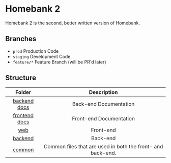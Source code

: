 # Homebank 2

Homebank 2 is the second, better written version of Homebank.

## Branches

-   `prod` Production Code
-   `staging` Development Code
-   `feature/*` Feature Branch (will be PR'd later)

## Structure

|              Folder              |                         Description                         |
| :------------------------------: | :---------------------------------------------------------: |
| [backend docs](/src/packages/backend/docs)           |                        Back-end Documentation                        |
|          [frontend docs](/src/packages/web/docks)           |                        Front-end Documentation                        |
|     [web](/src/packages/web)     |                          Front-end                          |
| [backend](/src/packages/backend) |                          Back-end                           |
|      [common](/src/common)       | Common files that are used in both the front- and back-end. |
